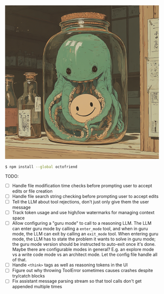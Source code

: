 ![octofriend](./octofriend.png)

```bash
$ npm install --global octofriend
```

TODO:

- [ ] Handle file modification time checks before prompting user to accept
  edits or file creation
- [ ] Handle file search string checking before prompting user to accept edits
- [ ] Tell the LLM about tool rejections, don't just only give them the user
  message
- [ ] Track token usage and use high/low watermarks for managing context space
- [ ] Allow configuring a "guru mode" to call to a reasoning LLM. The LLM can
  enter guru mode by calling a `enter_mode` tool, and when in guru mode, the LLM
  can exit by calling an `exit_mode` tool. When entering guru mode, the
  LLM has to state the problem it wants to solve in guru mode; the guru mode
  version should be instructed to auto-exit once it's done. Maybe there are
  configurable modes in general? E.g. an explore mode vs a write code mode vs
  an architect mode. Let the config file handle all of that.
- [ ] Handle `<think>` tags as well as reasoning tokens in the UI
- [ ] Figure out why throwing ToolError sometimes causes crashes despite
  try/catch blocks
- [ ] Fix assistant message parsing stream so that tool calls don't get
  appended multiple times
